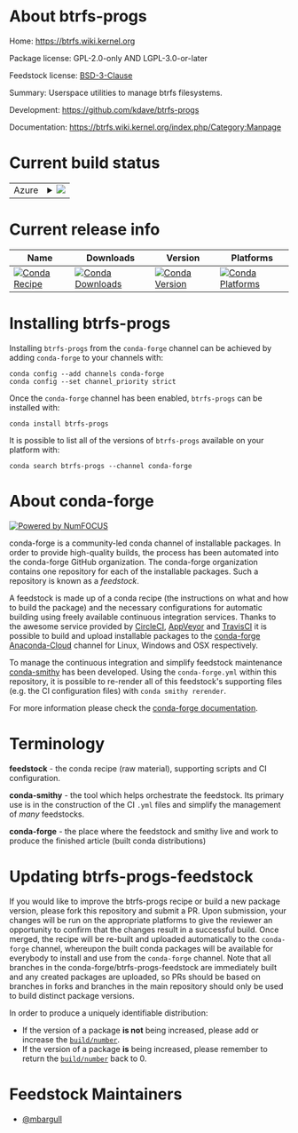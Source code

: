 About btrfs-progs
=================

Home: https://btrfs.wiki.kernel.org

Package license: GPL-2.0-only AND LGPL-3.0-or-later

Feedstock license: [BSD-3-Clause](https://github.com/conda-forge/btrfs-progs-feedstock/blob/master/LICENSE.txt)

Summary: Userspace utilities to manage btrfs filesystems.

Development: https://github.com/kdave/btrfs-progs

Documentation: https://btrfs.wiki.kernel.org/index.php/Category:Manpage

Current build status
====================


<table>
    
  <tr>
    <td>Azure</td>
    <td>
      <details>
        <summary>
          <a href="https://dev.azure.com/conda-forge/feedstock-builds/_build/latest?definitionId=11094&branchName=master">
            <img src="https://dev.azure.com/conda-forge/feedstock-builds/_apis/build/status/btrfs-progs-feedstock?branchName=master">
          </a>
        </summary>
        <table>
          <thead><tr><th>Variant</th><th>Status</th></tr></thead>
          <tbody><tr>
              <td>linux_64</td>
              <td>
                <a href="https://dev.azure.com/conda-forge/feedstock-builds/_build/latest?definitionId=11094&branchName=master">
                  <img src="https://dev.azure.com/conda-forge/feedstock-builds/_apis/build/status/btrfs-progs-feedstock?branchName=master&jobName=linux&configuration=linux_64_" alt="variant">
                </a>
              </td>
            </tr>
          </tbody>
        </table>
      </details>
    </td>
  </tr>
</table>

Current release info
====================

| Name | Downloads | Version | Platforms |
| --- | --- | --- | --- |
| [![Conda Recipe](https://img.shields.io/badge/recipe-btrfs--progs-green.svg)](https://anaconda.org/conda-forge/btrfs-progs) | [![Conda Downloads](https://img.shields.io/conda/dn/conda-forge/btrfs-progs.svg)](https://anaconda.org/conda-forge/btrfs-progs) | [![Conda Version](https://img.shields.io/conda/vn/conda-forge/btrfs-progs.svg)](https://anaconda.org/conda-forge/btrfs-progs) | [![Conda Platforms](https://img.shields.io/conda/pn/conda-forge/btrfs-progs.svg)](https://anaconda.org/conda-forge/btrfs-progs) |

Installing btrfs-progs
======================

Installing `btrfs-progs` from the `conda-forge` channel can be achieved by adding `conda-forge` to your channels with:

```
conda config --add channels conda-forge
conda config --set channel_priority strict
```

Once the `conda-forge` channel has been enabled, `btrfs-progs` can be installed with:

```
conda install btrfs-progs
```

It is possible to list all of the versions of `btrfs-progs` available on your platform with:

```
conda search btrfs-progs --channel conda-forge
```


About conda-forge
=================

[![Powered by
NumFOCUS](https://img.shields.io/badge/powered%20by-NumFOCUS-orange.svg?style=flat&colorA=E1523D&colorB=007D8A)](https://numfocus.org)

conda-forge is a community-led conda channel of installable packages.
In order to provide high-quality builds, the process has been automated into the
conda-forge GitHub organization. The conda-forge organization contains one repository
for each of the installable packages. Such a repository is known as a *feedstock*.

A feedstock is made up of a conda recipe (the instructions on what and how to build
the package) and the necessary configurations for automatic building using freely
available continuous integration services. Thanks to the awesome service provided by
[CircleCI](https://circleci.com/), [AppVeyor](https://www.appveyor.com/)
and [TravisCI](https://travis-ci.com/) it is possible to build and upload installable
packages to the [conda-forge](https://anaconda.org/conda-forge)
[Anaconda-Cloud](https://anaconda.org/) channel for Linux, Windows and OSX respectively.

To manage the continuous integration and simplify feedstock maintenance
[conda-smithy](https://github.com/conda-forge/conda-smithy) has been developed.
Using the ``conda-forge.yml`` within this repository, it is possible to re-render all of
this feedstock's supporting files (e.g. the CI configuration files) with ``conda smithy rerender``.

For more information please check the [conda-forge documentation](https://conda-forge.org/docs/).

Terminology
===========

**feedstock** - the conda recipe (raw material), supporting scripts and CI configuration.

**conda-smithy** - the tool which helps orchestrate the feedstock.
                   Its primary use is in the construction of the CI ``.yml`` files
                   and simplify the management of *many* feedstocks.

**conda-forge** - the place where the feedstock and smithy live and work to
                  produce the finished article (built conda distributions)


Updating btrfs-progs-feedstock
==============================

If you would like to improve the btrfs-progs recipe or build a new
package version, please fork this repository and submit a PR. Upon submission,
your changes will be run on the appropriate platforms to give the reviewer an
opportunity to confirm that the changes result in a successful build. Once
merged, the recipe will be re-built and uploaded automatically to the
`conda-forge` channel, whereupon the built conda packages will be available for
everybody to install and use from the `conda-forge` channel.
Note that all branches in the conda-forge/btrfs-progs-feedstock are
immediately built and any created packages are uploaded, so PRs should be based
on branches in forks and branches in the main repository should only be used to
build distinct package versions.

In order to produce a uniquely identifiable distribution:
 * If the version of a package **is not** being increased, please add or increase
   the [``build/number``](https://docs.conda.io/projects/conda-build/en/latest/resources/define-metadata.html#build-number-and-string).
 * If the version of a package **is** being increased, please remember to return
   the [``build/number``](https://docs.conda.io/projects/conda-build/en/latest/resources/define-metadata.html#build-number-and-string)
   back to 0.

Feedstock Maintainers
=====================

* [@mbargull](https://github.com/mbargull/)


